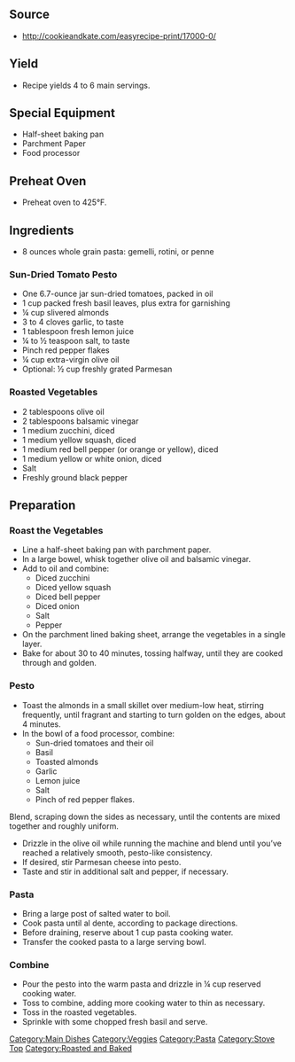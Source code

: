 ## Source

-   <http://cookieandkate.com/easyrecipe-print/17000-0/>

## Yield

-   Recipe yields 4 to 6 main servings.

## Special Equipment

-   Half-sheet baking pan
-   Parchment Paper
-   Food processor

## Preheat Oven

-   Preheat oven to 425°F.

## Ingredients

-   8 ounces whole grain pasta: gemelli, rotini, or penne

### Sun-Dried Tomato Pesto

-   One 6.7-ounce jar sun-dried tomatoes, packed in oil
-   1 cup packed fresh basil leaves, plus extra for garnishing
-   ¼ cup slivered almonds
-   3 to 4 cloves garlic, to taste
-   1 tablespoon fresh lemon juice
-   ¼ to ½ teaspoon salt, to taste
-   Pinch red pepper flakes
-   ¼ cup extra-virgin olive oil
-   Optional: ½ cup freshly grated Parmesan

### Roasted Vegetables

-   2 tablespoons olive oil
-   2 tablespoons balsamic vinegar
-   1 medium zucchini, diced
-   1 medium yellow squash, diced
-   1 medium red bell pepper (or orange or yellow), diced
-   1 medium yellow or white onion, diced
-   Salt
-   Freshly ground black pepper

## Preparation

### Roast the Vegetables

-   Line a half-sheet baking pan with parchment paper.
-   In a large bowel, whisk together olive oil and balsamic vinegar.
-   Add to oil and combine:
    -   Diced zucchini
    -   Diced yellow squash
    -   Diced bell pepper
    -   Diced onion
    -   Salt
    -   Pepper
-   On the parchment lined baking sheet, arrange the vegetables in a
    single layer.
-   Bake for about 30 to 40 minutes, tossing halfway, until they are
    cooked through and golden.

### Pesto

-   Toast the almonds in a small skillet over medium-low heat, stirring
    frequently, until fragrant and starting to turn golden on the edges,
    about 4 minutes.
-   In the bowl of a food processor, combine:
    -   Sun-dried tomatoes and their oil
    -   Basil
    -   Toasted almonds
    -   Garlic
    -   Lemon juice
    -   Salt
    -   Pinch of red pepper flakes.

Blend, scraping down the sides as necessary, until the contents are
mixed together and roughly uniform.

-   Drizzle in the olive oil while running the machine and blend until
    you’ve reached a relatively smooth, pesto-like consistency.
-   If desired, stir Parmesan cheese into pesto.
-   Taste and stir in additional salt and pepper, if necessary.

### Pasta

-   Bring a large post of salted water to boil.
-   Cook pasta until al dente, according to package directions.
-   Before draining, reserve about 1 cup pasta cooking water.
-   Transfer the cooked pasta to a large serving bowl.

### Combine

-   Pour the pesto into the warm pasta and drizzle in ¼ cup reserved
    cooking water.
-   Toss to combine, adding more cooking water to thin as necessary.
-   Toss in the roasted vegetables.
-   Sprinkle with some chopped fresh basil and serve.

[Category:Main Dishes](Category:Main_Dishes "wikilink")
[Category:Veggies](Category:Veggies "wikilink")
[Category:Pasta](Category:Pasta "wikilink") [Category:Stove
Top](Category:Stove_Top "wikilink") [Category:Roasted and
Baked](Category:Roasted_and_Baked "wikilink")